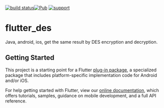 [![build status](https://img.shields.io/travis/flutterchina/dio/vm.svg?style=flat-square)](https://travis-ci.org/OctMon/flutter_des)[![Pub](https://img.shields.io/pub/v/flutter_des.svg?style=flat-square)](https://pub.dartlang.org/packages/flutter_des)
[![support](https://img.shields.io/badge/platform-flutter-ff69b4.svg?style=flat-square)](https://github.com/OctMon/flutter_des)

# flutter_des

Java, android, ios, get the same result by DES encryption and decryption.

## Getting Started

This project is a starting point for a Flutter
[plug-in package](https://flutter.io/developing-packages/),
a specialized package that includes platform-specific implementation code for
Android and/or iOS.

For help getting started with Flutter, view our 
[online documentation](https://flutter.io/docs), which offers tutorials, 
samples, guidance on mobile development, and a full API reference.
